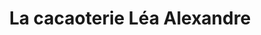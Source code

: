 ---
title: "La cacaoterie Léa Alexandre"
url: /forges-les-eaux/la-cacaoterie-lea-alexandre/
shop: chocolat
---